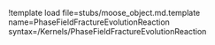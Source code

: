 !template load file=stubs/moose_object.md.template name=PhaseFieldFractureEvolutionReaction syntax=/Kernels/PhaseFieldFractureEvolutionReaction